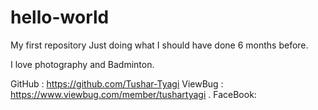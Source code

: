 # hello-world
My first repository
Just doing what I should have done 6 months before.

I love photography and Badminton.

GitHub : https://github.com/Tushar-Tyagi
ViewBug : https://www.viewbug.com/member/tushartyagi .
FaceBook: 
